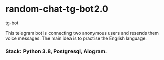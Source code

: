 # random-chat-tg-bot2.0
tg-bot

This telegram bot is connecting two anonymous users and resends them voice messages. The main idea is to practise the English language.

### Stack: Python 3.8, Postgresql, Aiogram.
